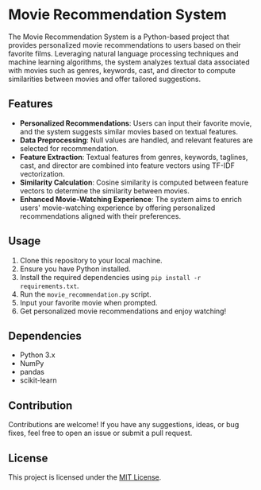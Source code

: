 # Movie Recommendation System

The Movie Recommendation System is a Python-based project that provides personalized movie recommendations to users based on their favorite films. Leveraging natural language processing techniques and machine learning algorithms, the system analyzes textual data associated with movies such as genres, keywords, cast, and director to compute similarities between movies and offer tailored suggestions.

## Features

- **Personalized Recommendations**: Users can input their favorite movie, and the system suggests similar movies based on textual features.
- **Data Preprocessing**: Null values are handled, and relevant features are selected for recommendation.
- **Feature Extraction**: Textual features from genres, keywords, taglines, cast, and director are combined into feature vectors using TF-IDF vectorization.
- **Similarity Calculation**: Cosine similarity is computed between feature vectors to determine the similarity between movies.
- **Enhanced Movie-Watching Experience**: The system aims to enrich users' movie-watching experience by offering personalized recommendations aligned with their preferences.

## Usage

1. Clone this repository to your local machine.
2. Ensure you have Python installed.
3. Install the required dependencies using `pip install -r requirements.txt`.
4. Run the `movie_recommendation.py` script.
5. Input your favorite movie when prompted.
6. Get personalized movie recommendations and enjoy watching!

## Dependencies

- Python 3.x
- NumPy
- pandas
- scikit-learn

## Contribution

Contributions are welcome! If you have any suggestions, ideas, or bug fixes, feel free to open an issue or submit a pull request.

## License

This project is licensed under the [MIT License](LICENSE).


